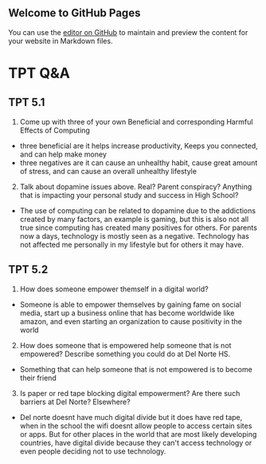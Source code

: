 ## Welcome to GitHub Pages

You can use the [editor on GitHub](https://github.com/IanHua14/tri3self/edit/gh-pages/index.md) to maintain and preview the content for your website in Markdown files.

# TPT Q&A
## TPT 5.1
1. Come up with three of your own Beneficial and corresponding Harmful Effects of Computing
- three beneficial are it helps increase productivity, Keeps you connected, and can help make money
- three negatives are it can cause an unhealthy habit, cause great amount of stress, and can cause an overall unhealthy lifestyle
2. Talk about dopamine issues above. Real? Parent conspiracy? Anything that is impacting your personal study and success in High School?
- The use of computing can be related to dopamine due to the addictions created by many factors, an example is gaming, but this is also not all true since computing has created many positives for others. For parents now a days, technology is mostly seen as a negative. Technology has not affected me personally in my lifestyle but for others it may have.

## TPT 5.2 
1. How does someone empower themself in a digital world?
- Someone is able to empower themselves by gaining fame on social media, start up a business online that has become worldwide like amazon, and even starting an organization to cause positivity in the world
2. How does someone that is empowered help someone that is not empowered? Describe something you could do at Del Norte HS.
- Something that can help someone that is not empowered is to become their friend
3. Is paper or red tape blocking digital empowerment? Are there such barriers at Del Norte? Elsewhere?
- Del norte doesnt have much digital divide but it does have red tape, when in the school the wifi doesnt allow people to access certain sites or apps. But for other places in the world that are most likely developing countries, have digital divide because they can't access technology or even people deciding not to use technology.

